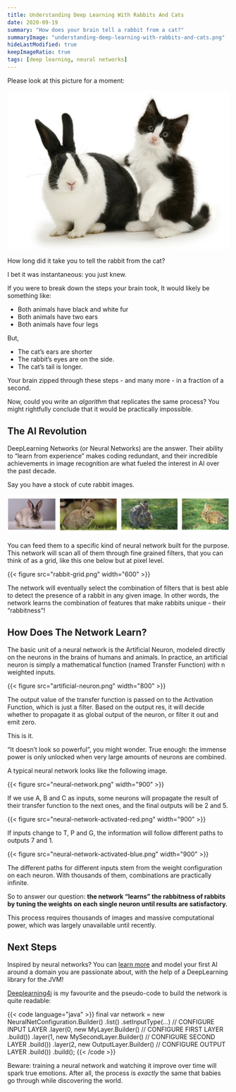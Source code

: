 ```yaml
---
title: Understanding Deep Learning With Rabbits And Cats
date: 2020-09-19
summary: "How does your brain tell a rabbit from a cat?"
summaryImage: "understanding-deep-learning-with-rabbits-and-cats.png"
hideLastModified: true
keepImageRatio: true
tags: [deep learning, neural networks]
---
```


Please look at this picture for a moment:

![Understanding Deep Learning With Rabbits And Cats](understanding-deep-learning-with-rabbits-and-cats.png)

How long did it take you to tell the rabbit from the cat?

I bet it was instantaneous: you just knew.

If you were to break down the steps your brain took, It would likely be something like:

* Both animals have black and white fur
* Both animals have two ears
* Both animals have four legs

But,

* The cat’s ears are shorter 
* The rabbit’s eyes are on the side.
* The cat’s tail is longer.

Your brain zipped through these steps - and many more - in a fraction of a second.

Now, could you write an *algorithm* that replicates the same process?
You might rightfully conclude that it would be practically impossible.

## The AI Revolution

DeepLearning Networks (or Neural Networks) are the answer. Their ability to “learn from experience” makes coding redundant,
and their incredible achievements in image recognition are what fueled the interest in AI over the past decade.

Say you have a stock of cute rabbit images. 

![Training Rabbit Images](training-rabbit-images.png)

You can feed them to a specific kind of neural network built for the purpose. This network will scan all of them through
fine grained filters, that you can think of as a grid, like this one below but at pixel level.

{{< figure src="rabbit-grid.png" width="600" >}}

The network will eventually select the combination of filters that is best able to detect the presence of a rabbit in 
any given image. In other words, the network learns the combination of features that make rabbits unique - their “rabbitness”!

## How Does The Network Learn?

The basic unit of a neural network is the Artificial Neuron, modeled directly on the neurons in the brains of humans and
animals. In practice, an artificial neuron is simply a mathematical function (named Transfer Function) with n weighted inputs.

{{< figure src="artificial-neuron.png" width="800" >}}

The output value of the transfer function is passed on to the Activation Function, which is just a filter. Based on the 
output res, it will decide whether to propagate it as global output of the neuron, or filter it out and emit zero.

This is it. 

“It doesn’t look so powerful”, you might wonder. True enough: the immense power is only unlocked when very large amounts of neurons are combined. 

A typical neural network looks like the following image.

{{< figure src="neural-network.png" width="900" >}}

If we use A, B and C as inputs, some neurons will propagate the result of their transfer function to the next ones, and the final outputs will be 2 and 5.

{{< figure src="neural-network-activated-red.png" width="900" >}}

If inputs change to T, P and G, the information will follow different paths to outputs 7 and 1. 

{{< figure src="neural-network-activated-blue.png" width="900" >}}

The different paths for different inputs stem from the weight configuration on each neuron. With thousands of them, combinations are practically infinite. 

So to answer our question: **the network “learns” the rabbitness of rabbits by tuning the weights on each single neuron until results are satisfactory.**

This process requires thousands of images and massive computational power, which was largely unavailable until recently.

## Next Steps

Inspired by neural networks? You can [learn more](http://shop.oreilly.com/product/0636920035343.do) and model your first 
AI around a domain you are passionate about, with the help of a DeepLearning library for the JVM!

[Deeplearning4j](https://deeplearning4j.konduit.ai/) is my favourite and the pseudo-code to build the network is quite readable:

{{< code language="java" >}}
final var network = 
  new NeuralNetConfiguration.Builder()
    .list()
    .setInputType(...) // CONFIGURE INPUT LAYER
    .layer(0, new MyLayer.Builder()
       // CONFIGURE FIRST LAYER
       .build())
    .layer(1, new MySecondLayer.Builder()
       // CONFIGURE SECOND LAYER
       .build())
    .layer(2, new OutputLayer.Builder()
       // CONFIGURE OUTPUT LAYER
       .build())
    .build();
{{< /code >}}

Beware: training a neural network and watching it improve over time will spark true emotions. After all, the process is 
*exactly* the same that babies go through while discovering the world.
